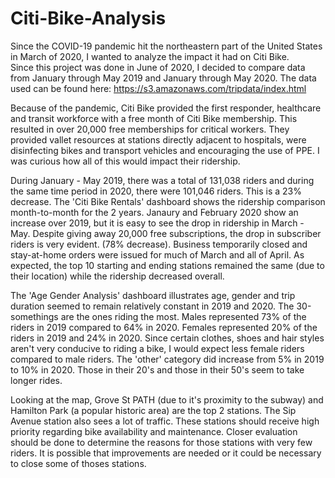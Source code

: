 # Citi-Bike-Analysis

Since the COVID-19 pandemic hit the northeastern part of the United States in March of 2020, I wanted to analyze the impact it had on Citi Bike.  
Since this project was done in June of 2020, I decided to compare data from January through May 2019 and January through May 2020.  The data used
can be found here:  https://s3.amazonaws.com/tripdata/index.html
  
Because of the pandemic, Citi Bike provided the first responder, healthcare and transit workforce with a free month of Citi Bike membership.
This resulted in over 20,000 free memberships for critical workers.  They provided vallet resources at stations directly adjacent to hospitals, 
were disinfecting bikes and transport vehicles and encouraging the use of PPE.  I was curious how all of this would impact their ridership.

During January - May 2019, there was a total of 131,038 riders and during the same time period in 2020, there were 101,046 riders.
This is a 23% decrease. The 'Citi Bike Rentals' dashboard shows the ridership comparison month-to-month for the 2 years.  Janaury and February 2020
show an increase over 2019, but it is easy to see the drop in ridership in March - May.  Despite giving away 20,000 free subscriptions, the drop in
subscriber riders is very evident.  (78% decrease).  Business temporarily closed and stay-at-home orders were issued for much of March and all of April.
As expected, the top 10 starting and ending stations remained the same (due to their location) while the ridership decreased overall.

The 'Age Gender Analysis' dashboard illustrates age, gender and trip duration seemed to remain relatively constant in 2019 and 2020.  The 30-somethings are the ones 
riding the most.  Males represented 73% of the riders in 2019 compared to 64% in 2020.  Females represented 20% of the riders in 2019 and 24% in 2020.  Since certain
clothes, shoes and hair styles aren't very conducive to riding a bike, I would expect less female riders compared to male riders. The 'other' category did 
increase from 5% in 2019 to 10% in 2020.  Those in their 20's and those in their 50's seem to take longer rides.  

Looking at the map,  Grove St PATH (due to it's proximity to the subway) and Hamilton Park (a popular historic area) are the top 2 stations.  The Sip Avenue 
station also sees a lot of traffic.  These stations should receive high priority regarding bike availability and maintenance.  Closer evaluation should be done 
to determine the reasons for those stations with very few riders.  It is possible that improvements are needed or it could be necessary to close some of thoses
stations.




